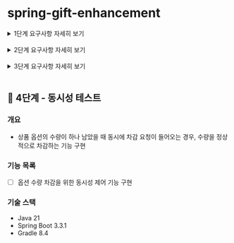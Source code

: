 # spring-gift-enhancement

<details>
<summary>1단계 요구사항 자세히 보기</summary>

## 🚀 1단계 - 상품 카테고리

### 개요
- 상품 정보에 카테고리를 추가
- 상품과 카테고리 모델 간의 관계를 고려하여 설계하고 구현

### 기능 목록
- [X] 카테고리 조회 API
- [X] 상품 엔티티와 연관관계 지정
- [X] 관리자 화면에서 카테고리 관리

</details>
<br>

<details>
<summary>2단계 요구사항 자세히 보기</summary>

## 🚀 2단계 - 상품 옵션

### 개요
- 상품 정보에 옵션을 추가
- 상품과 옵션 모델 간의 관계를 고려하여 설계하고 구현

### 기능 목록
- [X] 상품 엔티티에 옵션 추가 (연관관계 매핑)
- [X] 옵션 관련 API 구현
- [ ] 관리자 화면에서 옵션 관리

</details>
<br>

<details>
<summary>3단계 요구사항 자세히 보기</summary>

## 🚀 3단계 - 옵션 수량 차감

### 개요
- 상품 옵션의 수량을 지정된 숫자만큼 빼는 기능을 구현

### 기능 목록
- [X] 옵션 수량을 지정된 숫자만큼 차감하는 기능

</details>
<br>

## 🚀 4단계 - 동시성 테스트

### 개요
- 상품 옵션의 수량이 하나 남았을 때 동시에 차감 요청이 들어오는 경우, 수량을 정상적으로 차감하는 기능 구현

### 기능 목록
- [ ] 옵션 수량 차감을 위한 동시성 제어 기능 구현

### 기술 스택
- Java 21
- Spring Boot 3.3.1
- Gradle 8.4
